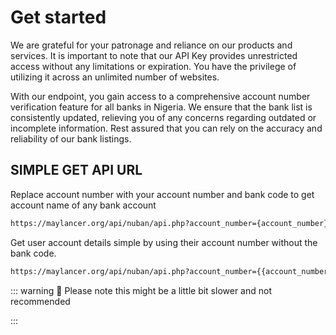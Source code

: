 # Get started


We are grateful for your patronage and reliance on our products and services. It is important to note that our API Key provides unrestricted access without any limitations or expiration. You have the privilege of utilizing it across an unlimited number of websites.

With our endpoint, you gain access to a comprehensive account number verification feature for all banks in Nigeria. We ensure that the bank list is consistently updated, relieving you of any concerns regarding outdated or incomplete information. Rest assured that you can rely on the accuracy and reliability of our bank listings.


## SIMPLE GET API URL

Replace account number with your account number and bank code to get account name of any bank account


```bash
https://maylancer.org/api/nuban/api.php?account_number={account_number}&bank_code={code}
```


Get user account details simple by using their account number without the bank code.


```bash
https://maylancer.org/api/nuban/api.php?account_number={{account_number}}

```

::: warning
:bell: Please note this might be a little bit slower and not recommended

:::

